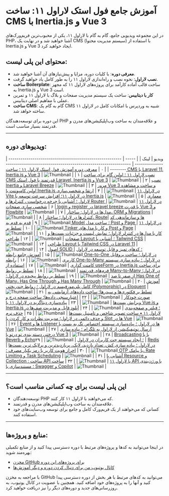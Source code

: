 # آموزش جامع فول استک لاراول ۱۱: ساخت CMS با Inertia.js و Vue 3

در این مجموعه ویدیویی جامع، گام به گام با لاراول ۱۱، یکی از محبوب‌ترین فریم‌ورک‌های PHP، آشنا خواهید شد و در نهایت یک CMS (سیستم مدیریت محتوا) با استفاده از Inertia.js و Vue 3 ایجاد خواهید کرد.

## محتوای این پلی لیست:

- **معرفی دوره**: با کلیات دوره، مزایا و پیش‌نیازهای آن آشنا خواهید شد.
- **نصب لاراول**: نحوه نصب و راه‌اندازی لاراول ۱۱ را به طور کامل یاد خواهید گرفت.
- **ساخت Boilerplate**: ساخت قالب آماده کارآمد برای پروژه‌های لاراول ۱۱ که مجهز به Inertia.js و Vue 3 است.
- **کار با دیتابیس**: ساخت یک سیستم مدیریت صفحات و بلاگ با لاراول ۱۱ و تمرین عملی با مفاهیم اصلی دیتابیس.
- **ساخت CMS**: گام به گام یک CMS شبیه به وردپرس با امکانات کامل در لاراول ۱۱ ساخته خواهد شد.

این دوره برای توسعه‌دهندگان PHP و علاقه‌مندان به ساخت وب‌اپلیکیشن‌های مدرن و قدرتمند بسیار مناسب است.

---

## ویدیوهای دوره:
| ویدیو | لینک |
| ----- | ---------------------------------------------------------------------- | ---------------------------------------------------------------------- |
| ۰     | [معرفی دوره آموزش فول استک لاراول ۱۱ ؛ ساخت CMS با Laravel 11, Inertia.js و Vue 3](https://www.youtube.com/watch?v=utvX4dMAt98)        | ![Thumbnail](https://img.youtube.com/vi_webp/utvX4dMAt98/default.webp) |
| ۱     | [نصب لاراول ۱۱ ؛ اولین گام برای ساخت CMS قدرتمند با فول استک Laravel, Inertia.js و Vue 3](https://www.youtube.com/watch?v=GVFOBhhdn9A) | ![Thumbnail](https://img.youtube.com/vi_webp/GVFOBhhdn9A/default.webp) |
| ۲     | [نصب Inertia و Laravel Breeze](https://www.youtube.com/watch?v=uQoKjo-uIfM)                                                            | ![Thumbnail](https://img.youtube.com/vi_webp/uQoKjo-uIfM/default.webp) |
| ۳     | [مرور Vue 3 و ساخت و مشاهده اولین کامپوننت با Inertia.js در لاراول ۱۱](https://www.youtube.com/watch?v=6F_zqm_Zy-I)                    | ![Thumbnail](https://img.youtube.com/vi_webp/6F_zqm_Zy-I/default.webp) |
| ۴     | [ارتقا و شخصی‌سازی Vite در لاراول ۱۱؛ افزایش سرعت توسعه با Inertia.js](https://www.youtube.com/watch?v=MBOqbBFcbtY)                     | ![Thumbnail](https://img.youtube.com/vi_webp/MBOqbBFcbtY/default.webp) |
| ۵     | [معماری لاراول ؛ آشنایی با چرخه درخواست ، کنترلرها و Router در لاراول ۱۱](https://www.youtube.com/watch?v=HO5Exe3Ojww)                 | ![Thumbnail](https://img.youtube.com/vi_webp/HO5Exe3Ojww/default.webp) |
| ۶     | [شخصی سازی صفحات login و register در laravel breeze با قدرت Vue 3 و Flowbite](https://www.youtube.com/watch?v=3vYsf68jikI)               | ![Thumbnail](https://img.youtube.com/vi_webp/3vYsf68jikI/default.webp) |
| ۷     | [مدل‌ها در لاراول: ساختار، ORM و Migrations](https://www.youtube.com/watch?v=F0geI6xHg88)                                               | ![Thumbnail](https://img.youtube.com/vi_webp/F0geI6xHg88/default.webp) |
| ۸     | [کنترلرها در لاراول؛ ساختار، Route‌ها و سازماندهی کد](https://www.youtube.com/watch?v=_c1piCyM8UM)                                       | ![Thumbnail](https://img.youtube.com/vi_webp/_c1piCyM8UM/default.webp) |
| ۹     | [قدم به قدم به Model ؛ ساخت مدل Post و Page در لاراول ۱۱](https://www.youtube.com/watch?v=Z6v67hqPG9w)                                   | ![Thumbnail](https://img.youtube.com/vi_webp/Z6v67hqPG9w/default.webp) |
| ۱۰    | [تسلط بر Tinker و کار با مدل‌های Post و Page](https://www.youtube.com/watch?v=CII9b65EPMg)                                               | ![Thumbnail](https://img.youtube.com/vi_webp/CII9b65EPMg/default.webp) |
| ۱۱    | [کار با مدل‌ها در کنترلر لاراول؛ نمایش لیست و جزئیات پست‌ها و صفحات](https://www.youtube.com/watch?v=npcBian-8FM)                       | ![Thumbnail](https://img.youtube.com/vi_webp/npcBian-8FM/default.webp) |
| ۱۲    | [طراحی Layout ؛ آشنایی با Tailwind CSS](https://www.youtube.com/watch?v=TNnQJUi44sE)                                                     | ![Thumbnail](https://img.youtube.com/vi_webp/TNnQJUi44sE/default.webp) |
| ۱۳    | [طراحی Layout با Tailwind CSS در Laravel 11](https://www.youtube.com/watch?v=vGa16Rnk8hM)                                                 | ![Thumbnail](https://img.youtube.com/vi_webp/vGa16Rnk8hM/default.webp) |
| ۱۴    | [اصول SOLID ؛ کدهای تمیز و قابل توسعه در لاراول](https://www.youtube.com/watch?v=-BOhtlI0OhE)                                             | ![Thumbnail](https://img.youtube.com/vi_webp/-BOhtlI0OhE/default.webp) |
| ۱۵    | [آموزش جامع رابطه One-to-One در لاراول؛ ساخت پروفایل کاربری](https://www.youtube.com/watch?v=HbLc4PZ3uJ8)                                | ![Thumbnail](https://img.youtube.com/vi_webp/HbLc4PZ3uJ8/default.webp) |
| ۱۶    | [رابطه One-to-Many در لاراول ؛ پیاده سازی سیستم کامنت گذاری](https://www.youtube.com/watch?v=ypzOzzAW-h8)                                | ![Thumbnail](https://img.youtube.com/vi_webp/ypzOzzAW-h8/default.webp) |
| ۱۷    | [استفاده از useForm در Inertia.js برای ساخت فرم‌های قدرتمند](https://www.youtube.com/watch?v=2sTuKjtSA3A)                                | ![Thumbnail](https://img.youtube.com/vi_webp/2sTuKjtSA3A/default.webp) |
| ۱۸    | [تسلط بر روابط Many-to-Many در لاراول؛ از صفر تا صد](https://www.youtube.com/watch?v=GESGd-EOWPs)                                         | ![Thumbnail](https://img.youtube.com/vi_webp/GESGd-EOWPs/default.webp) |
| ۱۹    | [تسلط بر روابط پیچیده در لاراول؛ Has One of Many، Has One Through و Has Many Through](https://www.youtube.com/watch?v=ZM9lQhj7pDE)       | ![Thumbnail](https://img.youtube.com/vi_webp/ZM9lQhj7pDE/default.webp) |
| ۲۰    | [آموزش کامل پلی‌مورفیسم در لاراول ؛ روابط چندریختی (Polymorphic) در Eloquent](https://www.youtube.com/watch?v=dCWXUgZ8Klo)             | ![Thumbnail](https://img.youtube.com/vi_webp/dCWXUgZ8Klo/default.webp) |
| ۲۱    | [تسلط بر فکتوری‌ها و سیدرها؛ ساخت داده‌های آزمایشی به صورت خودکار](https://www.youtube.com/watch?v=bYuI1EJPt1Q)                         | ![Thumbnail](https://img.youtube.com/vi_webp/bYuI1EJPt1Q/default.webp) |
| ۲۲    | [اعتبارسنجی داده‌ها‌؛‌ ساخت صفحه درج و ویرایش پست‌ها](https://www.youtube.com/watch?v=ICCeiCCJY00)                                       | ![Thumbnail](https://img.youtube.com/vi_webp/ICCeiCCJY00/default.webp) |
| ۲۳    | [پیاده‌سازی دیتاگرید در لاراول ۱۱ با Vue.js و Inertia.js ؛ فیلتر و صفحه‌بندی](https://www.youtube.com/watch?v=lWTbE7UsJg4)              | ![Thumbnail](https://img.youtube.com/vi_webp/lWTbE7UsJg4/default.webp) |
| ۲۴    | [آپلود فایل و مدیریت صف‌ها در لاراول ۱۱ • ساخت تصویر شاخص و تامبنیل پست‌ها](https://www.youtube.com/watch?v=L6P0vw6gRec)                | ![Thumbnail](https://img.youtube.com/vi_webp/L6P0vw6gRec/default.webp) |
| ۲۵    | [حذف نرم و حذف دائمی در لاراول؛ مدیریت نظرات و کار کردن با Slot ها در Vue](https://www.youtube.com/watch?v=9cjuAvqcjqg)                 | ![Thumbnail](https://img.youtube.com/vi_webp/9cjuAvqcjqg/default.webp) |
| ۲۶    | [Event ها و Listener ها در لاراول ؛ پیاده‌سازی سیستم اختصاص تگ به پست  با Vue](https://www.youtube.com/watch?v=BhIgeFNqUYU)             | ![Thumbnail](https://img.youtube.com/vi_webp/BhIgeFNqUYU/default.webp) |
| ۲۷    | [ارسال نوتیفیکیشن از لاراول به تلگرام ؛ پیاده سازی درختی دسته بندی تو درتو با Vue 3](https://www.youtube.com/watch?v=kjHviqqi4M8)    | ![Thumbnail](https://img.youtube.com/vi_webp/kjHviqqi4M8/default.webp) |
| ۲۸    | [Broadcasting با  با Reverb و Echo؛ ایجاد سیستم چت کاربران در لاراول](https://www.youtube.com/watch?v=GVG67ce12uM)                      | ![Thumbnail](https://img.youtube.com/vi_webp/GVG67ce12uM/default.webp) |
| ۲۹    | [Redis در لاراول ؛ پیاده سازی کش، تعداد بازدید، لایک، پربازدیدترین و پرلایک ترین پست‌ها](https://www.youtube.com/watch?v=9VM0Qqxmw9M) | ![Thumbnail](https://img.youtube.com/vi_webp/9VM0Qqxmw9M/default.webp) |
| ۳۰    | [احراز هویت کاربر با رمز یکبار مصرف ؛ OTP با پیامک، Rate Limiting و Task Scheduling](https://www.youtube.com/watch?v=sWNrIcMK5mY)      | ![Thumbnail](https://img.youtube.com/vi_webp/sWNrIcMK5mY/default.webp) |
| ۳۱    | [آشنایی با Resource و Collection : ساخت API با لاراول ۱۱](https://www.youtube.com/watch?v=WA7EcS6wz5c)                                   | ![Thumbnail](https://img.youtube.com/vi_webp/WA7EcS6wz5c/default.webp) |
| ۳۲    | [ساخت API با ورژن‌بندی ؛ مستندسازی با Swagger و Copilot](https://www.youtube.com/watch?v=BPehtLnLdmY)                                   | ![Thumbnail](https://img.youtube.com/vi_webp/BPehtLnLdmY/default.webp) |

---

## این پلی لیست برای چه کسانی مناسب است؟

- توسعه‌دهندگان PHP که می‌خواهند با لاراول ۱۱ کار کنند.
- علاقه‌مندان به ساخت وب‌اپلیکیشن‌های مدرن و قدرتمند.
- کسانی که می‌خواهند از یک فریم‌ورک کامل و جامع برای توسعه وب‌سایت‌های خود استفاده کنند.

---

## منابع و پروژه‌ها:

در اینجا می‌توانید به کدها و پروژه‌های مرتبط با دوره دسترسی پیدا کنید و از منابع تکمیلی بهره‌مند شوید:

- [مخزن GitHub برای پروژه‌های این دوره](https://github.com/unknownman/laravel-boilerplate-11)
- [کانال یوتیوب من برای دنبال کردن دوره و دیگر آموزش‌ها](https://www.youtube.com/@BW8builtwithbits)

با مراجعه به مخزن GitHub می‌توانید به کدهای مرتبط با هر بخش از دوره دسترسی پیدا کنید و آنها را به پروژه‌های خود اضافه کنید. همچنین با عضویت در کانال یوتیوب، به روزرسانی‌های جدید و دوره‌های دیگر را نیز دریافت خواهید کرد.

